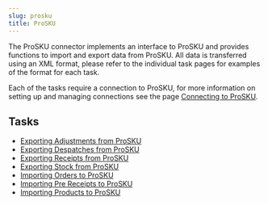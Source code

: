 ```yaml
---
slug: prosku
title: ProSKU
---
```

The ProSKU connector implements an interface to ProSKU and provides functions to import and export data from ProSKU. All data is transferred using an XML format, please refer to the individual task pages for examples of the format for each task.

Each of the tasks require a connection to ProSKU, for more information on setting up and managing connections see the page [Connecting to ProSKU](connecting-to-prosku).

## Tasks

* [Exporting Adjustments from ProSKU](exporting-adjustments-from-prosku)
* [Exporting Despatches from ProSKU](exporting-despatches-from-prosku)
* [Exporting Receipts from ProSKU](exporting-receipts-from-prosku)
* [Exporting Stock from ProSKU](exporting-stock-from-prosku)
* [Importing Orders to ProSKU](importing-orders-to-prosku)
* [Importing Pre Receipts to ProSKU](importing-prereceipts-to-prosku)
* [Importing Products to ProSKU](importing-products-to-prosku)
